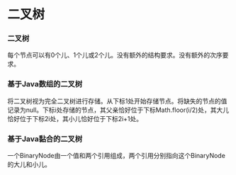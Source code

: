 # 二叉树

### 二叉树

每个节点可以有0个儿、1个儿或2个儿。没有额外的结构要求。没有额外的次序要求。

### 基于Java数组的二叉树

将二叉树视为完全二叉树进行存储。从下标1处开始存储节点。将缺失的节点的值记录为null。下标i处存储的节点，其父亲恰好位于下标Math.floor(i/2)处，其大儿恰好位于下标2i处，其小儿恰好位于下标2i+1处。

### 基于Java黏合的二叉树

一个BinaryNode由一个值和两个引用组成，两个引用分别指向这个BinaryNode的大儿和小儿。

